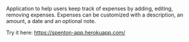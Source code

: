 Application to help users keep track of expenses by adding, editing, removing expenses. Expenses can be customized with a description, an amount, a date and an optional note.

Try it here: 
https://spenton-app.herokuapp.com/
